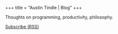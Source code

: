 +++
title = "Austin Tindle | Blog"
+++

Thoughts on programming, productivity, philosophy.

[Subscribe (RSS)]()
